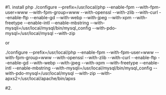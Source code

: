 #1. install php
./configure --prefix=/usr/local/php --enable-fpm --with-fpm-user=www --with-fpm-group=www --with-openssl --with-zlib --with-curl --enable-ftp --enable-gd --with-webp --with-jpeg --with-xpm --with-freetype --enable-intl --enable-mbstring --with-mysqli=/usr/local/mysql/bin/mysql_config --with-pdo-mysql=/usr/local/mysql --with-zip

or 

./configure --prefix=/usr/local/php --enable-fpm --with-fpm-user=www --with-fpm-group=www --with-openssl --with-zlib --with-curl --enable-ftp --enable-gd --with-webp --with-jpeg --with-xpm --with-freetype --enable-intl --enable-mbstring --with-mysqli=/usr/local/mysql/bin/mysql_config --with-pdo-mysql=/usr/local/mysql --with-zip --with-apxs2=/usr/local/apache/bin/apxs

#2. 
